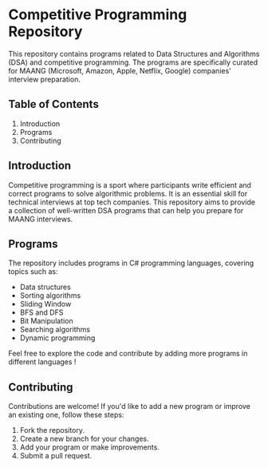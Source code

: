 # Competitive Programming Repository

This repository contains programs related to Data Structures and Algorithms (DSA) and competitive programming. The programs are specifically curated for MAANG (Microsoft, Amazon, Apple, Netflix, Google) companies' interview preparation.

## Table of Contents

1. Introduction
2. Programs
3. Contributing


## Introduction

Competitive programming is a sport where participants write efficient and correct programs to solve algorithmic problems. It is an essential skill for technical interviews at top tech companies. This repository aims to provide a collection of well-written DSA programs that can help you prepare for MAANG interviews.

## Programs

The repository includes programs in C# programming languages, covering topics such as:

- Data structures 
- Sorting algorithms
- Sliding Window
- BFS and DFS
- Bit Manipulation
- Searching algorithms 
- Dynamic programming 
 
Feel free to explore the code and contribute by adding more programs in different languages !

## Contributing

Contributions are welcome! If you'd like to add a new program or improve an existing one, follow these steps:

1. Fork the repository.
2. Create a new branch for your changes.
3. Add your program or make improvements.
4. Submit a pull request.

